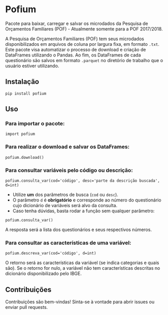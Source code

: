 # Pofium

Pacote para baixar, carregar e salvar os microdados da Pesquisa de Orçamentos Familiares (POF) - Atualmente somente para a POF 2017/2018.

A Pesquisa de Orçamentos Familiares (POF) tem seus microdados disponibilizados em arquivos de coluna por largura fixa, em formato `.txt`. Este pacote visa automatizar o processo de download e criação de DataFrames utilizando o Pandas. Ao fim, os DataFrames de cada questionário são salvos em formato `.parquet` no diretório de trabalho que o usuário estiver utilizando.

## Instalação

`pip install pofium`

## Uso

### Para importar o pacote:

`import pofium`

### Para realizar o download e salvar os DataFrames:

`pofium.download()`

### Para consultar variáveis pelo código ou descrição:

`pofium.consulta_var(cod='código', desc='parte da descrição buscada', d=int)`

- Utilize **um** dos parâmetros de busca (`cod` ou `desc`).
- O parâmetro `d` é **obrigatório** e corresponde ao número do questionário cujo dicionário de variáveis será alvo da consulta.
- Caso tenha dúvidas, basta rodar a função sem qualquer parâmetro:

`pofium.consulta_var()`

A resposta será a lista dos questionários e seus respectivos números.

### Para consultar as características de uma variável:

`pofium.descreva_var(cod='código', d=int)`

O retorno será as características da variável (se indica categorias e quais são). Se o retorno for nulo, a variável não tem características descritas no dicionário disponibilizado pelo IBGE.

## Contribuições

Contribuições são bem-vindas! Sinta-se à vontade para abrir issues ou enviar pull requests.
